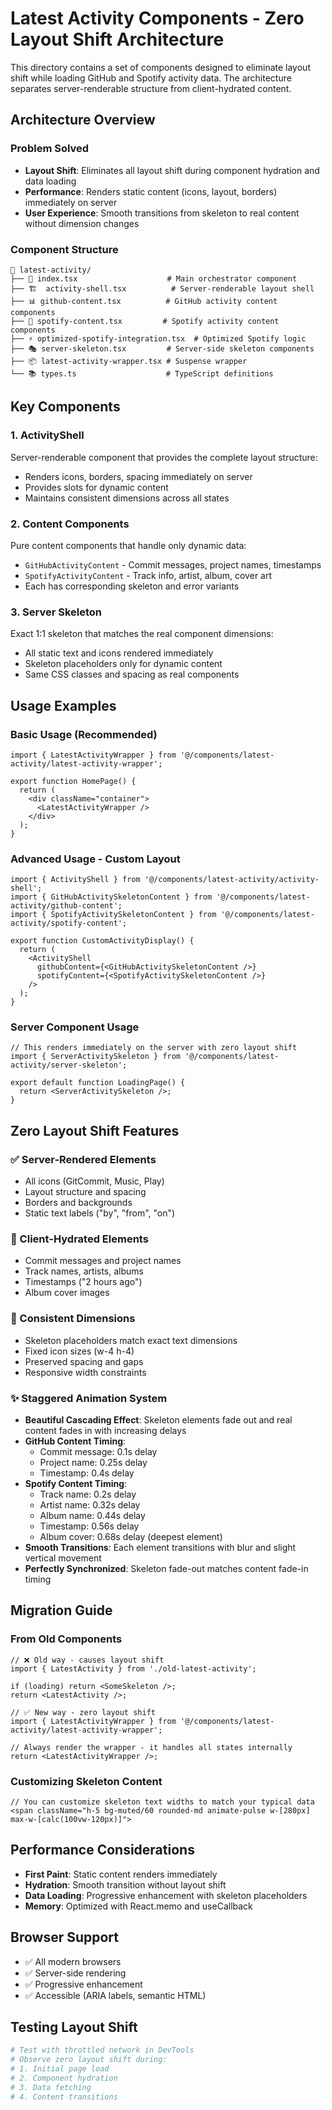 # Latest Activity Components - Zero Layout Shift Architecture

This directory contains a set of components designed to eliminate layout shift while loading GitHub and Spotify activity data. The architecture separates server-renderable structure from client-hydrated content.

## Architecture Overview

### Problem Solved
- **Layout Shift**: Eliminates all layout shift during component hydration and data loading
- **Performance**: Renders static content (icons, layout, borders) immediately on server
- **User Experience**: Smooth transitions from skeleton to real content without dimension changes

### Component Structure

```
📁 latest-activity/
├── 🔧 index.tsx                    # Main orchestrator component
├── 🏗️  activity-shell.tsx          # Server-renderable layout shell
├── 📊 github-content.tsx          # GitHub activity content components
├── 🎵 spotify-content.tsx         # Spotify activity content components
├── ⚡ optimized-spotify-integration.tsx  # Optimized Spotify logic
├── 🎭 server-skeleton.tsx         # Server-side skeleton components
├── 📦 latest-activity-wrapper.tsx # Suspense wrapper
└── 📚 types.ts                    # TypeScript definitions
```

## Key Components

### 1. ActivityShell
Server-renderable component that provides the complete layout structure:
- Renders icons, borders, spacing immediately on server
- Provides slots for dynamic content
- Maintains consistent dimensions across all states

### 2. Content Components
Pure content components that handle only dynamic data:
- `GitHubActivityContent` - Commit messages, project names, timestamps
- `SpotifyActivityContent` - Track info, artist, album, cover art
- Each has corresponding skeleton and error variants

### 3. Server Skeleton
Exact 1:1 skeleton that matches the real component dimensions:
- All static text and icons rendered immediately
- Skeleton placeholders only for dynamic content
- Same CSS classes and spacing as real components

## Usage Examples

### Basic Usage (Recommended)
```tsx
import { LatestActivityWrapper } from '@/components/latest-activity/latest-activity-wrapper';

export function HomePage() {
  return (
    <div className="container">
      <LatestActivityWrapper />
    </div>
  );
}
```

### Advanced Usage - Custom Layout
```tsx
import { ActivityShell } from '@/components/latest-activity/activity-shell';
import { GitHubActivitySkeletonContent } from '@/components/latest-activity/github-content';
import { SpotifyActivitySkeletonContent } from '@/components/latest-activity/spotify-content';

export function CustomActivityDisplay() {
  return (
    <ActivityShell
      githubContent={<GitHubActivitySkeletonContent />}
      spotifyContent={<SpotifyActivitySkeletonContent />}
    />
  );
}
```

### Server Component Usage
```tsx
// This renders immediately on the server with zero layout shift
import { ServerActivitySkeleton } from '@/components/latest-activity/server-skeleton';

export default function LoadingPage() {
  return <ServerActivitySkeleton />;
}
```

## Zero Layout Shift Features

### ✅ Server-Rendered Elements
- All icons (GitCommit, Music, Play)
- Layout structure and spacing
- Borders and backgrounds
- Static text labels ("by", "from", "on")

### 🔄 Client-Hydrated Elements
- Commit messages and project names
- Track names, artists, albums
- Timestamps ("2 hours ago")
- Album cover images

### 📐 Consistent Dimensions
- Skeleton placeholders match exact text dimensions
- Fixed icon sizes (w-4 h-4)
- Preserved spacing and gaps
- Responsive width constraints

### ✨ Staggered Animation System
- **Beautiful Cascading Effect**: Skeleton elements fade out and real content fades in with increasing delays
- **GitHub Content Timing**:
  - Commit message: 0.1s delay
  - Project name: 0.25s delay
  - Timestamp: 0.4s delay
- **Spotify Content Timing**:
  - Track name: 0.2s delay
  - Artist name: 0.32s delay
  - Album name: 0.44s delay
  - Timestamp: 0.56s delay
  - Album cover: 0.68s delay (deepest element)
- **Smooth Transitions**: Each element transitions with blur and slight vertical movement
- **Perfectly Synchronized**: Skeleton fade-out matches content fade-in timing

## Migration Guide

### From Old Components
```tsx
// ❌ Old way - causes layout shift
import { LatestActivity } from './old-latest-activity';

if (loading) return <SomeSkeleton />;
return <LatestActivity />;
```

```tsx
// ✅ New way - zero layout shift
import { LatestActivityWrapper } from '@/components/latest-activity/latest-activity-wrapper';

// Always render the wrapper - it handles all states internally
return <LatestActivityWrapper />;
```

### Customizing Skeleton Content
```tsx
// You can customize skeleton text widths to match your typical data
<span className="h-5 bg-muted/60 rounded-md animate-pulse w-[280px] max-w-[calc(100vw-120px)]">
```

## Performance Considerations

- **First Paint**: Static content renders immediately
- **Hydration**: Smooth transition without layout shift
- **Data Loading**: Progressive enhancement with skeleton placeholders
- **Memory**: Optimized with React.memo and useCallback

## Browser Support

- ✅ All modern browsers
- ✅ Server-side rendering
- ✅ Progressive enhancement
- ✅ Accessible (ARIA labels, semantic HTML)

## Testing Layout Shift

```bash
# Test with throttled network in DevTools
# Observe zero layout shift during:
# 1. Initial page load
# 2. Component hydration  
# 3. Data fetching
# 4. Content transitions
```